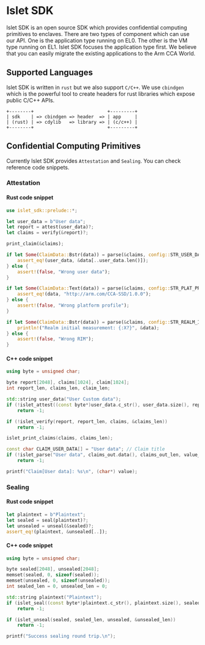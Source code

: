 # Islet SDK
Islet SDK is an open source SDK
which provides confidential computing primitives to enclaves.
There are two types of component which can use our API.
One is the application type running on EL0.
The other is the VM type running on EL1.
Islet SDK focuses the application type first.
We believe that you can easily migrate
the existing applications to the Arm CCA World.

## Supported Languages
Islet SDK is written in `rust` but we also support `C/C++`.
We use `cbindgen` which is the powerful tool
to create headers for rust libraries which expose public C/C++ APIs.

```
+--------+                           +---------+
| sdk    | => cbindgen => header  => | app     |
| (rust) | => cdylib   => library => | (c/c++) |
+--------+                           +---------+
```

## Confidential Computing Primitives
Currently Islet SDK provides `Attestation` and `Sealing`. You can check reference code snippets.

### Attestation
#### Rust code snippet
```rust
use islet_sdk::prelude::*;

let user_data = b"User data";
let report = attest(user_data)?;
let claims = verify(&report)?;

print_claim(&claims);

if let Some(ClaimData::Bstr(data)) = parse(&claims, config::STR_USER_DATA) {
    assert_eq!(user_data, &data[..user_data.len()]);
} else {
    assert!(false, "Wrong user data");
}

if let Some(ClaimData::Text(data)) = parse(&claims, config::STR_PLAT_PROFILE) {
    assert_eq!(data, "http://arm.com/CCA-SSD/1.0.0");
} else {
    assert!(false, "Wrong platform profile");
}

if let Some(ClaimData::Bstr(data)) = parse(&claims, config::STR_REALM_INITIAL_MEASUREMENT) {
    println!("Realm initial measurement: {:X?}", &data);
} else {
    assert!(false, "Wrong RIM");
}
```

#### C++ code snippet
```cpp
using byte = unsigned char;

byte report[2048], claims[1024], claim[1024];
int report_len, claims_len, claim_len;

std::string user_data("User Custom data");
if (!islet_attest((const byte*)user_data.c_str(), user_data.size(), report, &report_len))
    return -1;

if (!islet_verify(report, report_len, claims, &claims_len))
    return -1;

islet_print_claims(claims, claims_len);

const char CLAIM_USER_DATA[] = "User data"; // Claim title 
if (!islet_parse("User data", claims_out.data(), claims_out_len, value_out.data(), &value_out_len))
    return -1;

printf("Claim[User data]: %s\n", (char*) value);
```

### Sealing
#### Rust code snippet
```rust
let plaintext = b"Plaintext";
let sealed = seal(plaintext)?;
let unsealed = unseal(&sealed)?;
assert_eq!(plaintext, &unsealed[..]);   
```

#### C++ code snippet
```cpp
using byte = unsigned char;

byte sealed[2048], unsealed[2048];
memset(sealed, 0, sizeof(sealed));
memset(unsealed, 0, sizeof(unsealed));
int sealed_len = 0, unsealed_len = 0;

std::string plaintext("Plaintext");
if (islet_seal((const byte*)plaintext.c_str(), plaintext.size(), sealed, &sealed_len))
    return -1;

if (islet_unseal(sealed, sealed_len, unsealed, &unsealed_len))
    return -1;

printf("Success sealing round trip.\n");
```
